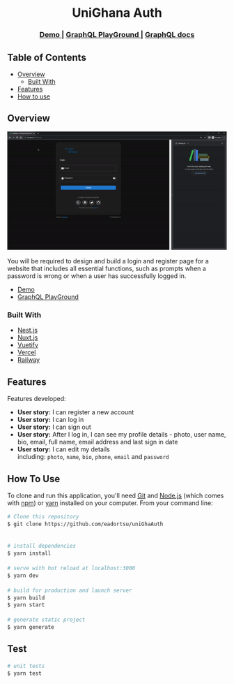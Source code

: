 <!-- Please update value in the {}  -->

<h1 align="center">UniGhana Auth</h1>

<div align="center">
   
</div>

<div align="center">
  <h3>
    <a href="https://uni-gha-auth.vercel.app/">
      Demo
    </a> |
  <a href="https://unighanaauth-backend-production.up.railway.app/graphql">
      GraphQL PlayGround
    </a>
    <span> | </span>
    <a href="https://documenter.getpostman.com/view/4654839/UyrGCF32">
      GraphQL docs
    </a>
  </h3>
</div>

<!-- TABLE OF CONTENTS -->

## Table of Contents

- [Overview](#overview)
  - [Built With](#built-with)
- [Features](#features)
- [How to use](#how-to-use)

<!-- OVERVIEW -->

## Overview

![screenshot](https://raw.githubusercontent.com/eadortsu/uniGhaAuth/main/static/demo.gif)

You will be required to design and build a login and register page for a website that includes all essential functions, such as prompts when a password is wrong or when a user has successfully logged in.

  -   <a href="https://uni-gha-auth.vercel.app/"> Demo</a>
  - <a href="https://unighanaauth-backend-production.up.railway.app/graphql">GraphQL PlayGround </a>


### Built With

<!-- This section should list any major frameworks that you built your project using. Here are a few examples.-->

- [Nest.js](https://nestjs.com/)
- [Nuxt.js](https://nuxtjs.org/)
- [Vuetify](https://vuetifyjs.com/en/)
- [Vercel](https://vercel.com/)
- [Railway](https://railway.app/)

## Features

<!-- List the features of your application or follow the template. Don't share the figma file here :) -->

Features developed:
- **User story:** I can register a new account
- **User story:** I can log in
- **User story:** I can sign out
- **User story:** After I log in, I can see my profile details - photo, user name, bio, email, full name, email address  and last sign in date
- **User story:** I can edit my details including: `photo`, `name`, `bio`, `phone`, `email` and `password`

## How To Use

<!-- Example: -->

To clone and run this application, you'll need [Git](https://git-scm.com)
and [Node.js](https://nodejs.org/en/download/) (which comes with [npm](http://npmjs.com))
or [yarn](https://yarnpkg.com/) installed on your computer. From your command line:

```bash
# Clone this repository
$ git clone https://github.com/eadortsu/uniGhaAuth


# install dependencies
$ yarn install

# serve with hot reload at localhost:3000
$ yarn dev

# build for production and launch server
$ yarn build
$ yarn start

# generate static project
$ yarn generate
```

## Test

```bash
# unit tests
$ yarn test
```
